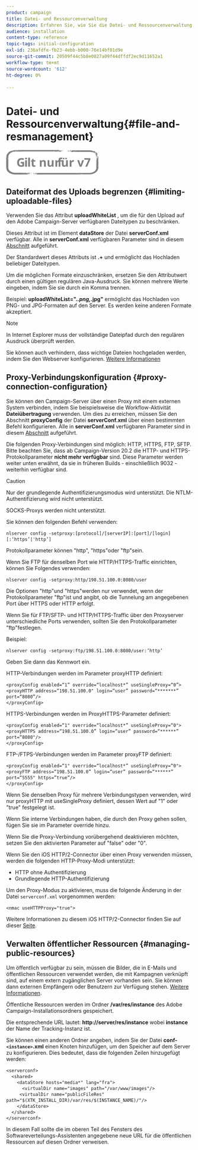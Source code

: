 ```yaml
---
product: campaign
title: Datei- und Ressourcenverwaltung
description: Erfahren Sie, wie Sie die Datei- und Ressourcenverwaltung in Campaign konfigurieren
audience: installation
content-type: reference
topic-tags: initial-configuration
exl-id: 236afdfe-fb23-4ebb-b000-76e14bf01d9e
source-git-commit: 20509f44c5b8e0827a09f44dffdf2ec9d11652a1
workflow-type: tm+mt
source-wordcount: '612'
ht-degree: 0%

---
```


# Datei- und Ressourcenverwaltung{#file-and-resmanagement}

![](../../assets/v7-only.svg)

## Dateiformat des Uploads begrenzen {#limiting-uploadable-files}

Verwenden Sie das Attribut **uploadWhiteList** , um die für den Upload auf den Adobe Campaign-Server verfügbaren Dateitypen zu beschränken.

Dieses Attribut ist im Element **dataStore** der Datei **serverConf.xml** verfügbar. Alle in **serverConf.xml** verfügbaren Parameter sind in diesem [Abschnitt](../../installation/using/the-server-configuration-file.md) aufgeführt.

Der Standardwert dieses Attributs ist **.+** und ermöglicht das Hochladen beliebiger Dateitypen.

Um die möglichen Formate einzuschränken, ersetzen Sie den Attributwert durch einen gültigen regulären Java-Ausdruck. Sie können mehrere Werte eingeben, indem Sie sie durch ein Komma trennen.

Beispiel: **uploadWhiteList=&quot;.*.png,*.jpg&quot;** ermöglicht das Hochladen von PNG- und JPG-Formaten auf den Server. Es werden keine anderen Formate akzeptiert.

>[!NOTE]
>
>In Internet Explorer muss der vollständige Dateipfad durch den regulären Ausdruck überprüft werden.

Sie können auch verhindern, dass wichtige Dateien hochgeladen werden, indem Sie den Webserver konfigurieren. [Weitere Informationen](web-server-configuration.md)   

## Proxy-Verbindungskonfiguration {#proxy-connection-configuration}

Sie können den Campaign-Server über einen Proxy mit einem externen System verbinden, indem Sie beispielsweise die Workflow-Aktivität **Dateiübertragung** verwenden. Um dies zu erreichen, müssen Sie den Abschnitt **proxyConfig** der Datei **serverConf.xml** über einen bestimmten Befehl konfigurieren. Alle in **serverConf.xml** verfügbaren Parameter sind in diesem [Abschnitt](../../installation/using/the-server-configuration-file.md) aufgeführt.

Die folgenden Proxy-Verbindungen sind möglich: HTTP, HTTPS, FTP, SFTP. Bitte beachten Sie, dass ab Campaign-Version 20.2 die HTTP- und HTTPS-Protokollparameter **nicht mehr verfügbar** sind. Diese Parameter werden weiter unten erwähnt, da sie in früheren Builds - einschließlich 9032 - weiterhin verfügbar sind.

>[!CAUTION]
>
>Nur der grundlegende Authentifizierungsmodus wird unterstützt. Die NTLM-Authentifizierung wird nicht unterstützt.
>
>SOCKS-Proxys werden nicht unterstützt.

Sie können den folgenden Befehl verwenden:

```
nlserver config -setproxy:[protocol]/[serverIP]:[port]/[login][:‘https’|'http’]
```

Protokollparameter können &quot;http&quot;, &quot;https&quot;oder &quot;ftp&quot;sein.

Wenn Sie FTP für denselben Port wie HTTP/HTTPS-Traffic einrichten, können Sie Folgendes verwenden:

```
nlserver config -setproxy:http/198.51.100.0:8080/user
```

Die Optionen &quot;http&quot;und &quot;https&quot;werden nur verwendet, wenn der Protokollparameter &quot;ftp&quot;ist und angibt, ob die Tunnelung am angegebenen Port über HTTPS oder HTTP erfolgt.

Wenn Sie für FTP/SFTP- und HTTP/HTTPS-Traffic über den Proxyserver unterschiedliche Ports verwenden, sollten Sie den Protokollparameter &quot;ftp&quot;festlegen.


Beispiel:

```
nlserver config -setproxy:ftp/198.51.100.0:8080/user:’http’
```

Geben Sie dann das Kennwort ein.

HTTP-Verbindungen werden im Parameter proxyHTTP definiert:

```
<proxyConfig enabled=“1” override=“localhost*” useSingleProxy=“0”>
<proxyHTTP address=“198.51.100.0" login=“user” password=“*******” port=“8080”/>
</proxyConfig>
```

HTTPS-Verbindungen werden im ProxyHTTPS-Parameter definiert:

```
<proxyConfig enabled=“1" override=“localhost*” useSingleProxy=“0">
<proxyHTTPS address=“198.51.100.0” login=“user” password=“******” port=“8080"/>
</proxyConfig>
```

FTP-/FTPS-Verbindungen werden im Parameter proxyFTP definiert:

```
<proxyConfig enabled=“1" override=“localhost*” useSingleProxy=“0">
<proxyFTP address=“198.51.100.0” login=“user” password=“******” port=“5555" https=”true”/>
</proxyConfig>
```

Wenn Sie denselben Proxy für mehrere Verbindungstypen verwenden, wird nur proxyHTTP mit useSingleProxy definiert, dessen Wert auf &quot;1&quot; oder &quot;true&quot; festgelegt ist.

Wenn Sie interne Verbindungen haben, die durch den Proxy gehen sollen, fügen Sie sie im Parameter override hinzu.

Wenn Sie die Proxy-Verbindung vorübergehend deaktivieren möchten, setzen Sie den aktivierten Parameter auf &quot;false&quot; oder &quot;0&quot;.

Wenn Sie den iOS HTTP/2-Connector über einen Proxy verwenden müssen, werden die folgenden HTTP-Proxy-Modi unterstützt:

* HTTP ohne Authentifizierung
* Grundlegende HTTP-Authentifizierung

Um den Proxy-Modus zu aktivieren, muss die folgende Änderung in der Datei `serverconf.xml` vorgenommen werden:

```
<nmac useHTTPProxy="true">
```

Weitere Informationen zu diesem iOS HTTP/2-Connector finden Sie auf dieser [Seite](../../delivery/using/about-mobile-app-channel.md).

## Verwalten öffentlicher Ressourcen {#managing-public-resources}

Um öffentlich verfügbar zu sein, müssen die Bilder, die in E-Mails und öffentlichen Ressourcen verwendet werden, die mit Kampagnen verknüpft sind, auf einem extern zugänglichen Server vorhanden sein. Sie können dann externen Empfängern oder Benutzern zur Verfügung stehen. [Weitere Informationen](../../installation/using/deploying-an-instance.md#managing-public-resources).

Öffentliche Ressourcen werden im Ordner **/var/res/instance** des Adobe Campaign-Installationsordners gespeichert.

Die entsprechende URL lautet: **http://server/res/instance** wobei **instance** der Name der Tracking-Instanz ist.

Sie können einen anderen Ordner angeben, indem Sie der Datei **conf-`<instance>`.xml** einen Knoten hinzufügen, um den Speicher auf dem Server zu konfigurieren. Dies bedeutet, dass die folgenden Zeilen hinzugefügt werden:

```
<serverconf>
  <shared>
    <dataStore hosts="media*" lang="fra">
      <virtualDir name="images" path="/var/www/images"/>
     <virtualDir name="publicFileRes" path="$(XTK_INSTALL_DIR)/var/res/$(INSTANCE_NAME)/"/>
    </dataStore>
  </shared>
</serverconf>
```

In diesem Fall sollte die im oberen Teil des Fensters des Softwareverteilungs-Assistenten angegebene neue URL für die öffentlichen Ressourcen auf diesen Ordner verweisen.
